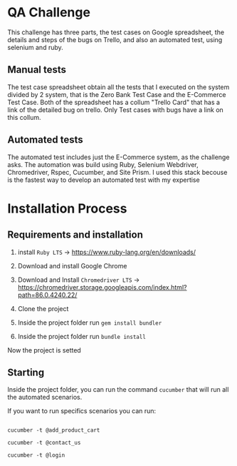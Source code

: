 # QA Challenge

This challenge has three parts, the test cases on Google spreadsheet, the details and steps of the bugs on Trello, and also an automated test, using selenium and ruby.

## Manual tests
The test case spreadsheet obtain all the tests that I executed on the system divided by 2 system, that is the Zero Bank Test Case and the E-Commerce Test Case. Both of the spreadsheet has a collum "Trello Card" that has a link of the detailed bug on trello. 
Only Test cases with bugs have a link on this collum.

## Automated tests
The automated test includes just the E-Commerce system, as the challenge asks.
The automation was build using Ruby, Selenium Webdriver, Chromedriver, Rspec, Cucumber, and Site Prism.
I used this stack becouse is the fastest way to develop an automated test with my expertise

# Installation Process

## Requirements and installation

1. install ``` Ruby LTS ``` -> https://www.ruby-lang.org/en/downloads/

2. Download and install Google Chrome

3. Download and Install ``` Chromedriver LTS ``` -> https://chromedriver.storage.googleapis.com/index.html?path=86.0.4240.22/

4. Clone the project

5. Inside the project folder run ``` gem install bundler ```

6. Inside the project folder run ``` bundle install ```

Now the project is setted


## Starting

Inside the project folder, you can run the command ``` cucumber ``` that will run all the automated scenarios.

If you want to run specifics scenarios you can run:

```

cucumber -t @add_product_cart

cucumber -t @contact_us

cucumber -t @login

```
